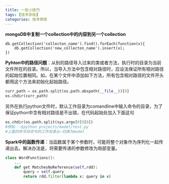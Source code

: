 ```yaml
---
title: 一些小技巧
tags: [技术杂烩]
categories: 技术修炼
---
```


**mongoDB中复制一个collection中的内容到另一个collection**
```
db.getCollection('collecton_name').find().forEach(function(x){
    db.getCollection('new_collecton_name').insert(x);
})
```

**Pyhton中的路径问题**：从别的路径导入过来的类或者方法，执行时的目录为当前文件所在的目录。所以，当导入方法中包含相对路径时，应设法保证所有相对路径的起始位置相同。如，在某个文件中添加如下方法，所有包含相对路径的文件开头都用这个方法来初始化起始路径。

```python
curr_path = os.path.split(os.path.abspath(__file__))[0]
os.chdir(curr_path)
```

另外在执行python文件时，默认工作目录为comandline中输入命令的目录，为了保证python中含有相对路径是不出错，在代码起始处加入下面这句

```python
os.chdir(os.path.split(sys.argv[0])[0])
#例如：~$python projects/model/test.py
#上面的命令将命令的工作目录从~切换为model
```

**Spark中的函数传递**：当函数属于某个参数时，可能将整个对象作为序列化一起传递出去。解决办法是，将需要传递的参数修改为局部变量。

```python
class WordFunctions():
    ...
    def get MatchesNoReference(self,rdd):
        query = self.query
        return rdd.filter(lambda x: query in x)
```

